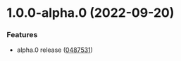 

# 1.0.0-alpha.0 (2022-09-20)


### Features

* alpha.0 release ([0487531](https://github.com/hadnet/react-native-skeleton/commit/0487531ece810ed32bd38809a650dc226a6f95ea))